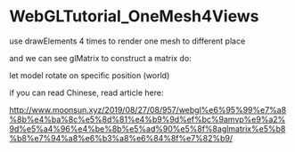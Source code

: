 # WebGLTutorial_OneMesh4Views
use drawElements 4 times to render one mesh to different place

and we can see glMatrix to construct a matrix do:

let model rotate on specific position (world)

if you can read Chinese, read article here:

http://www.moonsun.xyz/2019/08/27/08/957/webgl%e6%95%99%e7%a8%8b%e4%ba%8c%e5%8d%81%e4%b9%9d%ef%bc%9amvp%e9%a2%9d%e5%a4%96%e4%be%8b%e5%ad%90%e5%8f%8aglmatrix%e5%b8%b8%e7%94%a8%e6%b3%a8%e6%84%8f%e7%82%b9/
